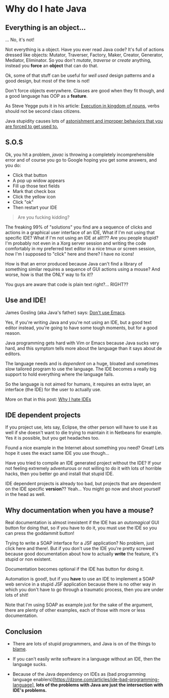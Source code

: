 Why do I hate Java
==================


Everything is an object...
--------------------------

... No, it's not!


Not everything is a object. Have you ever read Java code? It's full of actions
dressed like objects: Mutator, Traverser, Factory, Maker, Creator, Generator,
Mediator, Eliminator. So you don't *mutate*, *traverse* or *create* anything,
instead you **force** an **object** that can do that.

Ok, some of that stuff can be useful for *well used* design patterns and a good
design, but most of the time is not!

Don't force objects everywhere. Classes are good when they fit though, and a
good language has OOP as a **feature**.

As Steve Yegge puts it in his article: [Execution in kingdom of nouns](
http://steve-yegge.blogspot.com/2006/03/execution-in-kingdom-of-nouns.html),
verbs should not be second class citizens.

Java stupidity causes lots of [astonishment and improper behaviors that you are
forced to get used to.]( http://www.j-paine.org/objects/objects/objects.html)


S.O.S
-----

Ok, you hit a problem, *javac* is throwing a completely incomprehensible error
and of course you go to Google hoping you get some answers, and you do:

- Click that button
- A pop up widow appears
- Fill up those text fields
- Mark that check box
- Click the yellow icon
- Click "ok"
- Then restart your IDE

> Are you fucking kidding?


The freaking 99% of "solutions" you find are a sequence of clicks and actions in
a graphical user interface of an IDE, What if I'm not using that specific IDE?
What if I'm not using an IDE at all!!?? Are you people stupid? I'm probably not
even in a Xorg server session and writing the code comfortably in my preferred
text editor in a nice tmux or screen session, how I'm I supposed to "click" here
and there? I have no icons!

How is that an error produced because Java can't find a library of something
similar requires a sequence of GUI actions using a mouse? And worse, how is
that the ONLY way to fix it!?

You guys are aware that code is plain text right?... RIGHT??


Use and IDE!
------------

James Gosling (aka Java's father) says: [Don't use
Emacs](http://www.computerworld.com.au/article/207799/don_t_use_emacs_says_java_father/).

Yes, if you're writing Java and you're not using an IDE, but a good text editor
instead, you're going to have some tough moments, but for a good reason.

Java programming gets hard with Vim or Emacs because Java sucks very hard, and
this symptom tells more about the language than it says about de editors.

The language needs and is *dependent* on a huge, bloated and sometimes slow
tailored program to use the language. The IDE becomes a really big support to
hold everything where the language fails.

So the language is not aimed for humans, it requires an extra layer, an
interface (the IDE) for the user to actually use.

More on that in this post: [Why I hate
IDEs](http://silly-bytes.blogspot.com/2016/03/why-do-i-hate-ides.html)


IDE dependent projects
----------------------

If you project use, lets say, Eclipse, the other person will have to use it as
well if she doesn't want to die trying to maintain it in Netbeans for example.
Yes it is possible, but you get headaches too.

Found a nice example in the Internet about something you need? Great! Lets hope
it uses the exact same IDE you use though...

Have you tried to compile an IDE generated project without the IDE? If your not
feeling extremely adventurous or not willing to do it with lots of horrible
hacks, then you better go and install that stupid IDE.

IDE dependent projects is already too bad, but projects that are dependent on
the IDE specific **version**?? Yeah... You might go now and shoot yourself in
the head as well.


Why documentation when you have a mouse?
----------------------------------------

Real documentation is almost inexistent if the IDE has an *automagical* GUI
button for doing that, so if you have to do it, you must use the IDE so you can
press the goddammit button!

Trying to write a SOAP interface for a JSF application? No problem, just click
here and there!. But if you don't use the IDE you're pretty screwed because good
documentation about how to actually **write** the feature, it's stupid or non
existent.

Documentation becomes optional if the IDE has button for doing it.

Automation is good!, but if you **have** to use an IDE to implement a SOAP web
service in a stupid JSF application because there is no other way in which you
don't have to go through a traumatic process, then you are under lots of shit!

Note that I'm using SOAP as example just for the sake of the argument, there are
plenty of other examples, each of those with more or less documentation.


Conclusion
----------

- There are lots of stupid programmers, and Java is on of the things to
[blame](http://www.joelonsoftware.com/articles/ThePerilsofJavaSchools.html).

- If you can't easily write software in a language without an IDE, then the
language sucks.

- Because of the Java dependency on IDEs as (bad programming language
  enablers)[https://dzone.com/articles/ide-bad-programming-language], **lots of
  the problems with Java are just the intersection with IDE's problems.**

